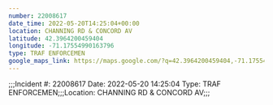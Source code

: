 ```yaml
---
number: 22008617
date_time: 2022-05-20T14:25:04+00:00
location: CHANNING RD & CONCORD AV
latitude: 42.3964200459404
longitude: -71.17554990163796
type: TRAF ENFORCEMEN
google_maps_link: https://maps.google.com/?q=42.3964200459404,-71.17554990163796
---
```


;;;Incident #: 22008617  Date: 2022-05-20 14:25:04   Type: TRAF ENFORCEMEN;;;Location: CHANNING RD & CONCORD AV;;;
